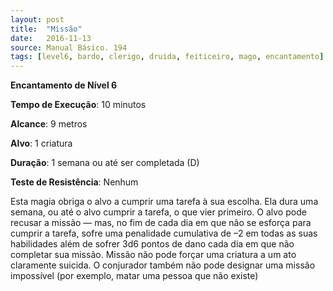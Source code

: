 ```yaml
---
layout: post
title:  "Missão"
date:   2016-11-13
source: Manual Básico. 194
tags: [level6, bardo, clerigo, druida, feiticeiro, mago, encantamento]
---
```


**Encantamento de Nível 6**

**Tempo de Execução**: 10 minutos

**Alcance**: 9 metros

**Alvo**: 1 criatura

**Duração**: 1 semana ou até ser completada (D)

**Teste de Resistência**: Nenhum

Esta magia obriga o alvo a cumprir uma tarefa à sua escolha. Ela dura uma semana, ou até o alvo cumprir a tarefa, o que vier primeiro. 
O alvo pode recusar a missão — mas, no fim de cada dia em que não se esforça para cumprir a tarefa, sofre uma penalidade cumulativa de –2 em todas as suas habilidades além de sofrer 3d6 pontos de dano cada dia em que não completar sua missão.
Missão não pode forçar uma criatura a um ato claramente suicida. O conjurador também não pode designar uma missão impossível (por exemplo, matar uma pessoa que não existe)